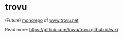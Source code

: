 # trovu

(Future) [monorepo](https://monorepo.tools/) of www.trovu.net

Read more: https://github.com/trovu/trovu.github.io/wiki

